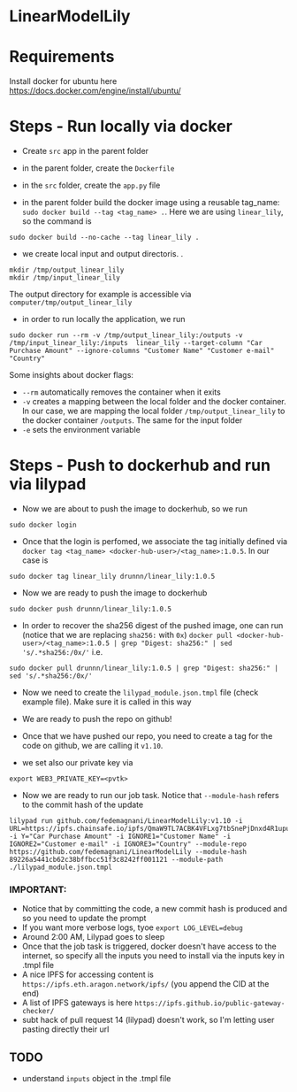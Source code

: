 # LinearModelLily

# Requirements
Install docker for ubuntu here https://docs.docker.com/engine/install/ubuntu/


# Steps - Run locally via docker

- Create `src` app in the parent folder

- in the parent folder, create the `Dockerfile`

- in the `src` folder, create the `app.py` file

- in the parent folder build the docker image using a reusable tag_name: `sudo docker build --tag <tag_name> .`. Here we are using `linear_lily`, so the command is 
```
sudo docker build --no-cache --tag linear_lily .
``` 
- we create local input and output directoris.  . 
```
mkdir /tmp/output_linear_lily
mkdir /tmp/input_linear_lily
```
The output directory for example is accessible via `computer/tmp/output_linear_lily`

- in order to run locally the application, we run 
```
sudo docker run --rm -v /tmp/output_linear_lily:/outputs -v /tmp/input_linear_lily:/inputs  linear_lily --target-column "Car Purchase Amount" --ignore-columns "Customer Name" "Customer e-mail" "Country" 
``` 
Some insights about docker flags:
- `--rm` automatically removes the container when it exits
- `-v` creates a mapping between the local folder and the docker container. In our case, we are mapping the local folder `/tmp/output_linear_lily` to the docker container `/outputs`. The same for the input folder
- `-e` sets the environment variable 

# Steps - Push to dockerhub and run via lilypad

- Now we are about to push the image to dockerhub, so we run 
```
sudo docker login
```
- Once that the login is perfomed, we associate the tag initially defined via `docker tag <tag_name> <docker-hub-user>/<tag_name>:1.0.5`. In our case is
```
sudo docker tag linear_lily drunnn/linear_lily:1.0.5
```
- Now we are ready to push the image to dockerhub
```
sudo docker push drunnn/linear_lily:1.0.5
```
- In order to recover the sha256 digest of the pushed image, one can run (notice that we are replacing `sha256:` with `0x`)
`docker pull <docker-hub-user>/<tag_name>:1.0.5 | grep "Digest: sha256:" | sed 's/.*sha256:/0x/'` i.e.
```
sudo docker pull drunnn/linear_lily:1.0.5 | grep "Digest: sha256:" | sed 's/.*sha256:/0x/'
```
- Now we need to create the `lilypad_module.json.tmpl` file (check example file). Make sure it is called in this way

- We are ready to push the repo on github!

- Once that we have pushed our repo, you need to create a tag for the code on github, we are calling it `v1.10`. 

- we set also our private key via
```
export WEB3_PRIVATE_KEY=<pvtk>
```
- Now we are ready to run our job task. Notice that `--module-hash` refers to the commit hash of the update

```
lilypad run github.com/fedemagnani/LinearModelLily:v1.10 -i URL=https://ipfs.chainsafe.io/ipfs/QmaW9TL7ACBK4VFLxg7tbSnePjDnxd4R1upu4yb5xLBuy1 -i Y="Car Purchase Amount" -i IGNORE1="Customer Name" -i IGNORE2="Customer e-mail" -i IGNORE3="Country" --module-repo https://github.com/fedemagnani/LinearModelLily --module-hash 89226a5441cb62c38bffbcc51f3c8242ff001121 --module-path ./lilypad_module.json.tmpl
```
### IMPORTANT: 
- Notice that by committing the code, a new commit hash is produced and so you need to update the prompt
- If you want more verbose logs, tyoe `export LOG_LEVEL=debug`
- Around 2:00 AM, Lilypad goes to sleep
- Once that the job task is triggered, docker doesn't have access to the internet, so specify all the inputs you need to install via the inputs key in .tmpl file
- A nice IPFS for accessing content is `https://ipfs.eth.aragon.network/ipfs/` (you append the CID at the end)
- A list of IPFS gateways is here `https://ipfs.github.io/public-gateway-checker/`
- subt hack of pull request 14 (lilypad) doesn't work, so I'm letting user pasting directly their url

## TODO
- understand `inputs` object in the .tmpl file 